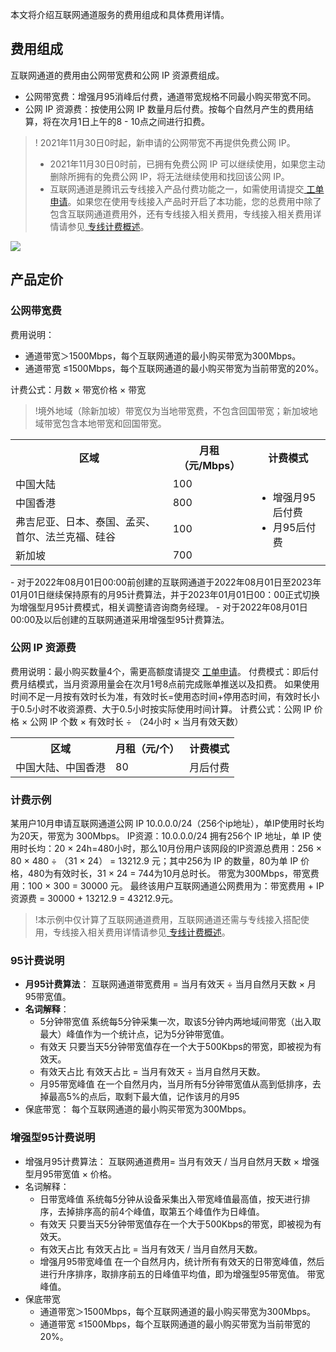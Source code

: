 本文将介绍互联网通道服务的费用组成和具体费用详情。

## 费用组成
互联网通道的费用由公网带宽费和公网 IP 资源费组成。
- 公网带宽费：增强月95消峰后付费，通道带宽规格不同最小购买带宽不同。
- 公网 IP 资源费：按使用公网 IP 数量月后付费。按每个自然月产生的费用结算，将在次月1日上午的8 - 10点之间进行扣费。
>! 2021年11月30日0时起，新申请的公网带宽不再提供免费公网 IP。
>- 2021年11月30日0时前，已拥有免费公网 IP 可以继续使用，如果您主动删除所拥有的免费公网 IP，将无法继续使用和找回该公网 IP。
>- 互联网通道是腾讯云专线接入产品付费功能之一，如需使用请提交[ 工单申请](https://console.cloud.tencent.com/workorder/category)。如果您在使用专线接入产品时开启了本功能，您的总费用中除了包含互联网通道费用外，还有专线接入相关费用，专线接入相关费用详情请参见[ 专线计费概述](https://cloud.tencent.com/document/product/216/543)。
> 
![](https://qcloudimg.tencent-cloud.cn/raw/7f49f23dd9ad601655beccd77d37aea9.png)

## 产品定价

### 公网带宽费
费用说明：
 - 通道带宽＞1500Mbps，每个互联网通道的最小购买带宽为300Mbps。
 - 通道带宽 ≤1500Mbps，每个互联网通道的最小购买带宽为当前带宽的20%。

计费公式：月数 × 带宽价格 × 带宽
>!境外地域（除新加坡）带宽仅为当地带宽费，不包含回国带宽；新加坡地域带宽包含本地带宽和回国带宽。
<table>
<tr>
<th>区域</th>
<th>月租（元/Mbps）</th>
<th>计费模式</th>
</tr>
<tr>
<td>中国大陆</td>
<td>100</td>
<td rowspan="4"><ul><li>增强月95后付费</li><li>月95后付费</li></ul></td>
</tr>
<tr>
<td>中国香港</td>
<td>800</td>
</tr>
<tr>
<td>弗吉尼亚、日本、泰国、孟买、首尔、法兰克福、硅谷</td>
<td>100</td>
</tr>
<tr>
<td>新加坡</td>
<td>700</td>
</tr>
</table>
<dx-alert infotype="explain" title="">
- 对于2022年08月01日00:00前创建的互联网通道于2022年08月01日至2023年01月01日继续保持原有的月95计费算法，并于2023年01月01日00：00正式切换为增强型月95计费模式，相关调整请咨询商务经理。
- 对于2022年08月01日00:00及以后创建的互联网通道采用增强型95计费算法。
</dx-alert>


### 公网 IP 资源费
费用说明：最小购买数量4个，需更高额度请提交 [工单申请](https://console.cloud.tencent.com/workorder/category)。
付费模式：即后付费月结模式，当月资源用量会在次月1号8点前完成账单推送以及扣费。
如果使用时间不足一月按有效时长为准，有效时长=使用态时间+停用态时间，有效时长小于0.5小时不收资源费、大于0.5小时按实际使用时间计算。
计费公式：公网 IP 价格 × 公网 IP 个数 × 有效时长 ÷ （24小时 × 当月有效天数）
<table>
<tr>
<th>区域</th>
<th>月租（元/个）</th>
<th>计费模式</th>
</tr>
<tr>
<td>中国大陆、中国香港</td>
<td>80</td>
<td>月后付费</td>
</tr>
</table>

### 计费示例
某用户10月申请互联网通道公网 IP 10.0.0.0/24（256个ip地址），单IP使用时长均为20天，带宽为 300Mbps。
IP资源：10.0.0.0/24 拥有256个 IP 地址，单 IP 使用时长均：20 × 24h=480小时，那么10月份用户该网段的IP资源总费用：256 × 80 × 480 ÷ （31 × 24） = 13212.9 元；其中256为 IP 的数量，80为单 IP 价格，480为有效时长，31 × 24 = 744为10月总时长。
带宽为300Mbps，带宽费用：100 × 300 = 30000 元。
最终该用户互联网通道公网费用为：带宽费用 + IP 资源费 = 30000 + 13212.9 = 43212.9元。
>!本示例中仅计算了互联网通道费用，互联网通道还需与专线接入搭配使用，专线接入相关费用详情请参见[ 专线计费概述](https://cloud.tencent.com/document/product/216/543)。


### 95计费说明
-  **月95计费算法**：
	互联网通道带宽费用 = 当月有效天 ÷ 当月自然月天数 × 月95带宽值。
- **名词解释**：
	- 5分钟带宽值
		系统每5分钟采集一次，取该5分钟内两地域间带宽（出入取最大）峰值作为一个统计点，记为5分钟带宽值。
	- 有效天
		只要当天5分钟带宽值存在一个大于500Kbps的带宽，即被视为有效天。
	- 有效天占比
		有效天占比 = 当月有效天 ÷ 当月自然月天数。
	- 月95带宽峰值
		在一个自然月内，当月所有5分钟带宽值从高到低排序，去掉最高5%的点后，取剩下最大值，记作该月的月95
-  保底带宽：
每个互联网通道的最小购买带宽为300Mbps。


### 增强型95计费说明
- 增强月95计费算法：
互联网通道费用= 当月有效天 / 当月自然月天数 × 增强型月95带宽值 × 价格。
- 名词解释：
  - 日带宽峰值
系统每5分钟从设备采集出入带宽峰值最高值，按天进行排序，去掉排序高的前4个峰值，取第五个峰值作为日峰值。
  - 有效天
只要当天5分钟带宽值存在一个大于500Kbps的带宽，即被视为有效天。
  - 有效天占比
有效天占比 = 当月有效天 / 当月自然月天数。
  - 增强月95带宽峰值
在一个自然月内，统计所有有效天的日带宽峰值，然后进行升序排序，取排序前五的日峰值平均值，即为增强型95带宽值。
带宽峰值。
- 保底带宽
     - 通道带宽＞1500Mbps，每个互联网通道的最小购买带宽为300Mbps。
     - 通道带宽 ≤1500Mbps，每个互联网通道的最小购买带宽为当前带宽的20%。
